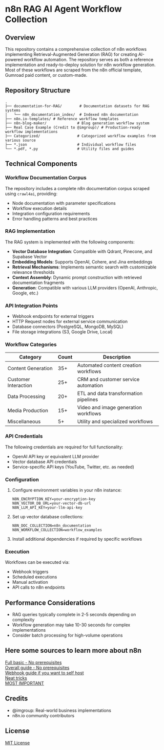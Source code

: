 # n8n RAG AI Agent Workflow Collection

## Overview

This repository contains a comprehensive collection of n8n workflows implementing Retrieval-Augmented Generation (RAG) for creating AI-powered workflow automation. The repository serves as both a reference implementation and ready-to-deploy solution for n8n workflow generation. Most of these workflows are scraped from the n8n official template, Gumroad paid content, or custom-made.

## Repository Structure

```
.
├── documentation-for-RAG/        # Documentation datasets for RAG systems
│   └── n8n_documentation_index/  # Indexed n8n documentation
├── n8n.io-templates/ # Reference workflow templates
├── n8n-blog-maker/              # Blog generation workflow system
├── Real Case Example (Credit to @imgroup)/ # Production-ready workflow implementations
├── Categorized/                 # Categorized workflow examples from various source
├── *.json                       # Individual workflow files
└── *.pdf, *.py                  # Utility files and guides
```

## Technical Components

### Workflow Documentation Corpus

The repository includes a complete n8n documentation corpus scraped using `crawl4ai`, providing:

- Node documentation with parameter specifications
- Workflow execution details
- Integration configuration requirements
- Error handling patterns and best practices

### RAG Implementation

The RAG system is implemented with the following components:

- **Vector Database Integration**: Compatible with Qdrant, Pinecone, and Supabase Vector
- **Embedding Models**: Supports OpenAI, Cohere, and Jina embeddings
- **Retrieval Mechanisms**: Implements semantic search with customizable relevance thresholds
- **Context Assembly**: Dynamic prompt construction with retrieved documentation fragments
- **Generation**: Compatible with various LLM providers (OpenAI, Anthropic, Google, etc.)

### API Integration Points

- Webhook endpoints for external triggers
- HTTP Request nodes for external service communication
- Database connectors (PostgreSQL, MongoDB, MySQL)
- File storage integrations (S3, Google Drive, Local)

### Workflow Categories

| Category | Count | Description |
|----------|-------|-------------|
| Content Generation | 35+ | Automated content creation workflows |
| Customer Interaction | 25+ | CRM and customer service automation |
| Data Processing | 20+ | ETL and data transformation pipelines |
| Media Production | 15+ | Video and image generation workflows |
| Miscellaneous | 5+ | Utility and specialized workflows |

### API Credentials

The following credentials are required for full functionality:

- OpenAI API key or equivalent LLM provider
- Vector database API credentials
- Service-specific API keys (YouTube, Twitter, etc. as needed)


### Configuration

1. Configure environment variables in your n8n instance:
   ```
   N8N_ENCRYPTION_KEY=your-encryption-key
   N8N_VECTOR_DB_URL=your-vector-db-url
   N8N_LLM_API_KEY=your-llm-api-key
   ```

2. Set up vector database collections:
   ```
   N8N_DOC_COLLECTION=n8n_documentation
   N8N_WORKFLOW_COLLECTION=workflow_examples
   ```

3. Install additional dependencies if required by specific workflows

### Execution

Workflows can be executed via:
- Webhook triggers
- Scheduled executions
- Manual activation
- API calls to n8n endpoints

## Performance Considerations

- RAG queries typically complete in 2-5 seconds depending on complexity
- Workflow generation may take 10-30 seconds for complex implementations
- Consider batch processing for high-volume operations

## Here some sources to learn more about n8n

[Full basic - No prerequisites](https://youtu.be/c0Dqnd4HU8w)<br>
[Overall guide - No prerequisites](https://youtu.be/ZHH3sr234zY)<br>
[Webhook guide if you want to self host](https://youtu.be/kq5bmrjPPAY)<br>
[Neat tricks](https://youtu.be/NBhARSnjvwg)<br>
[MOST IMPORTANT](https://cdn11.bigcommerce.com/s-v7bssafn/images/stencil/760x600/products/1022/5529/20240624-DSC_3994-Edit__76162.1719226837.jpg?c=2)<br>

## Credits

- @imgroup: Real-world business implementations
- n8n.io community contributors

## License

[MIT License](LICENSE)


